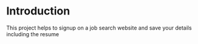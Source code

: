 # Introduction 

This project helps to signup on a job search website and save your details including the resume
